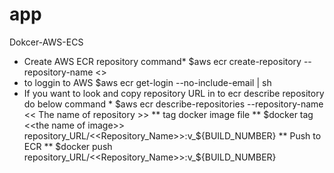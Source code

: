 # app
Dokcer-AWS-ECS
* Create AWS ECR repository command*
  $aws  ecr create-repository  --repository-name  <<he name of repository>>
* to loggin to AWS 
  $aws  ecr  get-login  --no-include-email  |  sh 
* If you want to look and copy repository URL in to ecr describe repository do below command *
  $aws  ecr  describe-repositories  --repository-name  << The name of repository >>
** tag docker image file **
  $docker  tag <<the name of image>>   repository_URL/<<Repository_Name>>:v_${BUILD_NUMBER}
** Push to ECR **
  $docker push repository_URL/<<Repository_Name>>:v_${BUILD_NUMBER}
